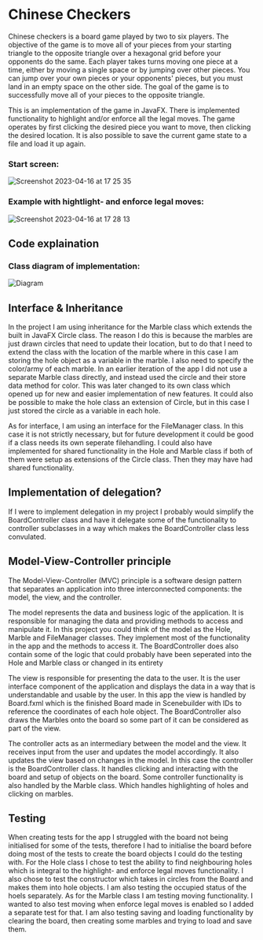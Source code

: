 # Chinese Checkers
Chinese checkers is a board game played by two to six players. The objective of the game is to move all of your pieces from your starting triangle to the opposite triangle over a hexagonal grid before your opponents do the same. Each player takes turns moving one piece at a time, either by moving a single space or by jumping over other pieces. You can jump over your own pieces or your opponents' pieces, but you must land in an empty space on the other side. The goal of the game is to successfully move all of your pieces to the opposite triangle.

This is an implementation of the game in JavaFX. There is implemented functionality to highlight and/or enforce all the legal moves. The game operates by first clicking the desired piece you want to move, then clicking the desired location. It is also possible to save the current game state to a file and load it up again.

### Start screen:
![Screenshot 2023-04-16 at 17 25 35](https://user-images.githubusercontent.com/56915010/232323645-8b9bbda5-bdf7-4414-a12a-7de107bf7036.png)

### Example with hightlight- and enforce legal moves:
![Screenshot 2023-04-16 at 17 28 13](https://user-images.githubusercontent.com/56915010/232323658-30482d8b-3ff1-4dec-960a-44206a834004.png)

## Code explaination
### Class diagram of implementation:
![Diagram](https://user-images.githubusercontent.com/56915010/232324957-421dac7b-a51c-4057-b5b0-6633d5501dcf.png)

## Interface & Inheritance
In the project I am using inheritance for the Marble class which extends the built in JavaFX Circle class. The reason I do this is because the marbles are just drawn circles that need to update their location, but to do that I need to extend the class with the location of the marble where in this case I am storing the hole object as a variable in the marble. I also need to specify the color/army of each marble. In an earlier iteration of the app I did not use a separate Marble class directly, and instead used the circle and their store data method for color. This was later changed to its own class which opened up for new and easier implementation of new features. It could also be possible to make the hole class an extension of Circle, but in this case I just stored the circle as a variable in each hole.

As for interface, I am using an interface for the FileManager class. In this case it is not strictly necessary, but for future development it could be good if a class needs its own seperate filehandling. I could also have implemented for shared functionality in the Hole and Marble class if both of them were setup as extensions of the Circle class. Then they may have had shared functionality.

## Implementation of delegation?
If I were to implement delegation in my project I probably would simplify the BoardController class and have it delegate some of the functionality to controller subclasses in a way which makes the BoardController class less convulated.

## Model-View-Controller principle
The Model-View-Controller (MVC) principle is a software design pattern that separates an application into three interconnected components: the model, the view, and the controller. 

The model represents the data and business logic of the application. It is responsible for managing the data and providing methods to access and manipulate it. In this project you could think of the model as the Hole, Marble and FileManager classes. They implement most of the functionality in the app and the methods to access it. The BoardController does also contain some of the logic that could probably have been seperated into the Hole and Marble class or changed in its entirety

The view is responsible for presenting the data to the user. It is the user interface component of the application and displays the data in a way that is understandable and usable by the user. In this app the view is handled by Board.fxml which is the finished Board made in Scenebuilder with IDs to reference the coordinates of each hole object. The BoardController also draws the Marbles onto the board so some part of it can be considered as part of the view.

The controller acts as an intermediary between the model and the view. It receives input from the user and updates the model accordingly. It also updates the view based on changes in the model. In this case the controller is the BoardController class. It handles clicking and interacting with the board and setup of objects on the board. Some controller functionality is also handled by the Marble class. Which handles highlighting of holes and clicking on marbles.

## Testing
When creating tests for the app I struggled with the board not being initialised for some of the tests, therefore I had to initialise the board before doing most of the tests to create the board objects I could do the testing with. For the Hole class I chose to test the ability to find neighbouring holes which is integral to the highlight- and enforce legal moves functionality. I also chose to test the constructor which takes in circles from the Board and makes them into hole objects. I am also testing the occupied status of the hoels separately. As for the Marble class I am testing moving functionality. I wanted to also test moving when enforce legal moves is enabled so I added a separate test for that. I am also testing saving and loading functionality by clearing the board, then creating some marbles and trying to load and save them.
